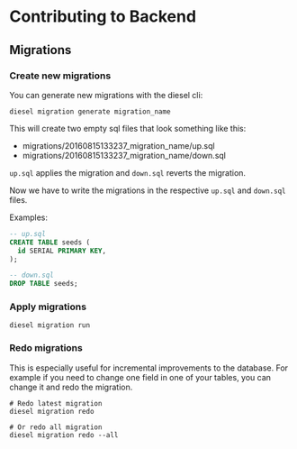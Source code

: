 # Contributing to Backend

## Migrations

### Create new migrations

You can generate new migrations with the diesel cli:

``` shell
diesel migration generate migration_name
```

This will create two empty sql files that look something like this:

- migrations/20160815133237_migration_name/up.sql
- migrations/20160815133237_migration_name/down.sql

`up.sql` applies the migration and `down.sql` reverts the migration.

Now we have to write the migrations in the respective `up.sql` and `down.sql` files.

Examples:

``` SQL
-- up.sql
CREATE TABLE seeds (
  id SERIAL PRIMARY KEY,
);
```

``` SQL
-- down.sql
DROP TABLE seeds;
```

### Apply migrations

``` shell
diesel migration run
```

### Redo migrations

This is especially useful for incremental improvements to the database.
For example if you need to change one field in one of your tables, you can change it and redo the migration.

``` shell
# Redo latest migration
diesel migration redo

# Or redo all migration
diesel migration redo --all
```
